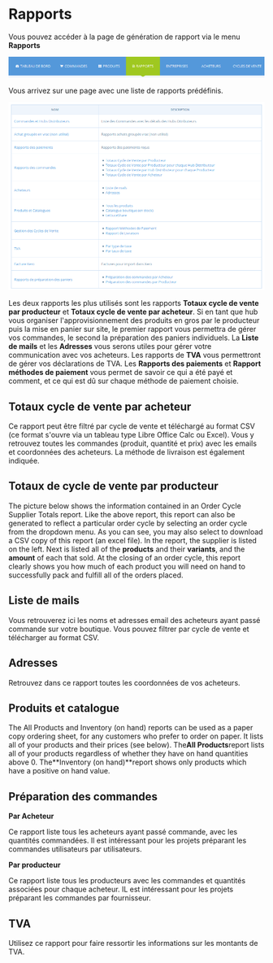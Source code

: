 # Rapports

Vous pouvez accéder à la page de génération de rapport via le menu **Rapports**

![](../../.gitbook/assets/capture-du-2018-10-15-22-53-38.png)

Vous arrivez sur une page avec une liste de rapports prédéfinis.

![](../../.gitbook/assets/capture-du-2018-10-15-22-56-12.png)

Les deux rapports les plus utilisés sont les rapports **Totaux cycle de vente par producteur** et **Totaux cycle de vente par acheteur**. Si en tant que hub vous organiser l'approvisionnement des produits en gros par le producteur puis la mise en panier sur site, le premier rapport vous permettra de gérer vos commandes, le second la préparation des paniers individuels. La **Liste de mails** et les **Adresses** vous serons utiles pour gérer votre communication avec vos acheteurs. Les rapports de **TVA** vous permettront de gérer vos déclarations de TVA. Les **Rapports des paiements** et **Rapport méthodes de paiement** vous permet de savoir ce qui a été payé et comment, et ce qui est dû sur chaque méthode de paiement choisie.

## **Totaux cycle de vente par acheteur**

Ce rapport peut être filtré par cycle de vente et téléchargé au format CSV \(ce format s'ouvre via un tableau type Libre Office Calc ou Excel\). Vous y retrouvez toutes les commandes \(produit, quantité et prix\) avec les emails et coordonnées des acheteurs. La méthode de livraison est également indiquée.

## Totaux de cycle de vente par producteur <a id="order-cycle-supplier-totals"></a>

The picture below shows the information contained in an Order Cycle Supplier Totals report. Like the above report, this report can also be generated to reflect a particular order cycle by selecting an order cycle from the dropdown menu. As you can see, you may also select to download a CSV copy of this report \(an excel file\). In the report, the supplier is listed on the left. Next is listed all of the **products** and their **variants**, and the **amount** of each that sold. At the closing of an order cycle, this report clearly shows you how much of each product you will need on hand to successfully pack and fulfill all of the orders placed.

## Liste de mails <a id="mailing-list"></a>

Vous retrouverez ici les noms et adresses email des acheteurs ayant passé commande sur votre boutique. Vous pouvez filtrer par cycle de vente et télécharger au format CSV.

## Adresses <a id="addresses"></a>

Retrouvez dans ce rapport toutes les coordonnées de vos acheteurs.

## Produits et catalogue <a id="all-products-and-inventory-on-hand"></a>

The All Products and Inventory \(on hand\) reports can be used as a paper copy ordering sheet, for any customers who prefer to order on paper. It lists all of your products and their prices \(see below\). The**All Products**report lists all of your products regardless of whether they have on hand quantities above 0. The**Inventory \(on hand\)**report shows only products which have a positive on hand value.

## Préparation des commandes <a id="packing-reports"></a>

**Par Acheteur**

Ce rapport liste tous les acheteurs ayant passé commande, avec les quantités commandées. Il est intéressant pour les projets préparant les commandes utilisateurs par utilisateurs.

**Par producteur**

Ce rapport liste tous les producteurs avec les commandes et  quantités associées pour chaque acheteur. IL est intéressant pour les projets préparant les commandes par fournisseur.

## TVA <a id="sales-tax"></a>

Utilisez ce rapport pour faire ressortir les informations sur les montants de TVA.

